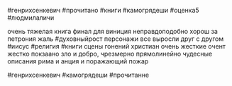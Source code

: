 #генрихсенкевич #прочитано #книги #камогрядеши #оценка5 #людмилаличи 

очень тяжелая книга
финал для виниция неправдоподобно хорош
за петрония жаль
#духовныйрост
персонажи все выросли друг с другом
#иисус #религия #книги 
сцены гонений христиан очень жесткие 
очент жестко покзаано зло и добро, чрезмерно прямолинейно
чудесные описания рима и анция и поражающий пожар

#генрихсенкевич #камогрядеши #прочитанне
